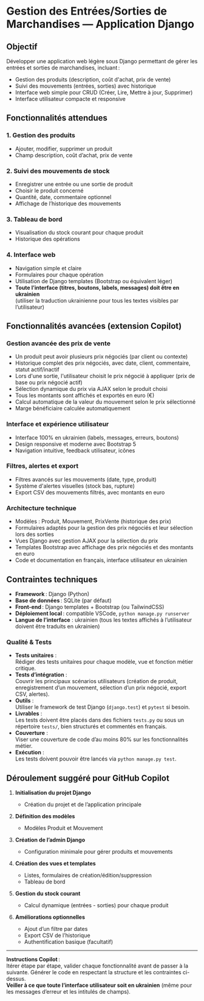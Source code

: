 # Gestion des Entrées/Sorties de Marchandises — Application Django

## Objectif

Développer une application web légère sous Django permettant de gérer les entrées et sorties de marchandises, incluant :
- Gestion des produits (description, coût d'achat, prix de vente)
- Suivi des mouvements (entrées, sorties) avec historique
- Interface web simple pour CRUD (Créer, Lire, Mettre à jour, Supprimer)
- Interface utilisateur compacte et responsive

## Fonctionnalités attendues

### 1. Gestion des produits
- Ajouter, modifier, supprimer un produit
- Champ description, coût d’achat, prix de vente

### 2. Suivi des mouvements de stock
- Enregistrer une entrée ou une sortie de produit
- Choisir le produit concerné
- Quantité, date, commentaire optionnel
- Affichage de l’historique des mouvements

### 3. Tableau de bord
- Visualisation du stock courant pour chaque produit
- Historique des opérations

### 4. Interface web
- Navigation simple et claire
- Formulaires pour chaque opération
- Utilisation de Django templates (Bootstrap ou équivalent léger)
- **Toute l’interface (titres, boutons, labels, messages) doit être en ukrainien**  
  (utiliser la traduction ukrainienne pour tous les textes visibles par l’utilisateur)

## Fonctionnalités avancées (extension Copilot)

### Gestion avancée des prix de vente
- Un produit peut avoir plusieurs prix négociés (par client ou contexte)
- Historique complet des prix négociés, avec date, client, commentaire, statut actif/inactif
- Lors d'une sortie, l'utilisateur choisit le prix négocié à appliquer (prix de base ou prix négocié actif)
- Sélection dynamique du prix via AJAX selon le produit choisi
- Tous les montants sont affichés et exportés en euro (€)
- Calcul automatique de la valeur du mouvement selon le prix sélectionné
- Marge bénéficiaire calculée automatiquement

### Interface et expérience utilisateur
- Interface 100% en ukrainien (labels, messages, erreurs, boutons)
- Design responsive et moderne avec Bootstrap 5
- Navigation intuitive, feedback utilisateur, icônes

### Filtres, alertes et export
- Filtres avancés sur les mouvements (date, type, produit)
- Système d'alertes visuelles (stock bas, rupture)
- Export CSV des mouvements filtrés, avec montants en euro

### Architecture technique
- Modèles : Produit, Mouvement, PrixVente (historique des prix)
- Formulaires adaptés pour la gestion des prix négociés et leur sélection lors des sorties
- Vues Django avec gestion AJAX pour la sélection du prix
- Templates Bootstrap avec affichage des prix négociés et des montants en euro
- Code et documentation en français, interface utilisateur en ukrainien

## Contraintes techniques

- **Framework** : Django (Python)
- **Base de données** : SQLite (par défaut)
- **Front-end** : Django templates + Bootstrap (ou TailwindCSS)
- **Déploiement local** : compatible VSCode, `python manage.py runserver`
- **Langue de l’interface** : ukrainien (tous les textes affichés à l’utilisateur doivent être traduits en ukrainien)

### Qualité & Tests

- **Tests unitaires** :  
  Rédiger des tests unitaires pour chaque modèle, vue et fonction métier critique.
- **Tests d’intégration** :  
  Couvrir les principaux scénarios utilisateurs (création de produit, enregistrement d’un mouvement, sélection d’un prix négocié, export CSV, alertes).
- **Outils** :  
  Utiliser le framework de test Django (`django.test`) et `pytest` si besoin.
- **Livrables** :  
  Les tests doivent être placés dans des fichiers `tests.py` ou sous un répertoire `tests/`, bien structurés et commentés en français.
- **Couverture** :  
  Viser une couverture de code d’au moins 80% sur les fonctionnalités métier.
- **Exécution** :  
  Les tests doivent pouvoir être lancés via `python manage.py test`.

## Déroulement suggéré pour GitHub Copilot

1. **Initialisation du projet Django**
   - Création du projet et de l’application principale

2. **Définition des modèles**
   - Modèles Produit et Mouvement

3. **Création de l’admin Django**
   - Configuration minimale pour gérer produits et mouvements

4. **Création des vues et templates**
   - Listes, formulaires de création/édition/suppression
   - Tableau de bord

5. **Gestion du stock courant**
   - Calcul dynamique (entrées - sorties) pour chaque produit

6. **Améliorations optionnelles**
   - Ajout d’un filtre par dates
   - Export CSV de l’historique
   - Authentification basique (facultatif)

---

**Instructions Copilot** :  
Itérer étape par étape, valider chaque fonctionnalité avant de passer à la suivante. Générer le code en respectant la structure et les contraintes ci-dessus.  
**Veiller à ce que toute l’interface utilisateur soit en ukrainien** (même pour les messages d’erreur et les intitulés de champs).